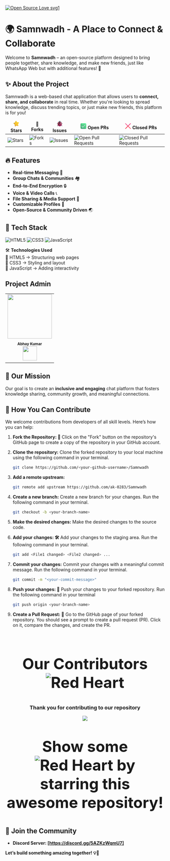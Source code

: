 [![Open Source Love svg1](https://badges.frapsoft.com/os/v1/open-source.svg?v=103)](https://github.com/ellerbrock/open-source-badges/)

# 🌍 Samnwadh - A Place to Connect & Collaborate

Welcome to **Samnwadh** – an open-source platform designed to bring people together, share knowledge, and make new friends, just like WhatsApp Web but with additional features! 🚀

## ✨ About the Project
Samnwadh is a web-based chat application that allows users to **connect, share, and collaborate** in real time. Whether you're looking to spread knowledge, discuss trending topics, or just make new friends, this platform is for you!



<table align="center">
    <thead align="center">
        <tr border: 1px;>
            <td><b><img src="https://raw.githubusercontent.com/Tarikul-Islam-Anik/tarikul-islam-anik/main/assets/images/Star.png" width="20" height="20"> Stars</b></td>
            <td><b>🍴 Forks</b></td>
            <td><b><img src="https://raw.githubusercontent.com/Tarikul-Islam-Anik/tarikul-islam-anik/main/assets/images/Lady%20Beetle.png" width="20" height="20"> Issues</b></td>
            <td><b><img src="https://raw.githubusercontent.com/Tarikul-Islam-Anik/tarikul-islam-anik/main/assets/images/Check%20Mark%20Button.png" width="20" height="20"> Open PRs</b></td>
            <td><b><img src="https://raw.githubusercontent.com/Tarikul-Islam-Anik/tarikul-islam-anik/main/assets/images/Cross%20Mark.png" width="20" height="20"> Closed PRs</b></td>
        </tr>
     </thead>
    <tbody>
         <tr>
            <td><img alt="Stars" src="https://img.shields.io/github/stars/ak-0283/Samnwadh?style=flat&logo=github"/></td>
             <td><img alt="Forks" src="https://img.shields.io/github/forks/ak-0283/Samnwadh?style=flat&logo=github"/></td>
            <td><img alt="Issues" src="https://img.shields.io/github/issues/ak-0283/Samnwadh?style=flat&logo=github"/></td>
            <td><img alt="Open Pull Requests" src="https://img.shields.io/github/issues-pr/ak-0283/Samnwadh?style=flat&logo=github"/></td>
           <td><img alt="Closed Pull Requests" src="https://img.shields.io/github/issues-pr-closed/ak-0283/Samnwadh?style=flat&color=critical&logo=github"/></td>
        </tr>
    </tbody>
</table>

## 🔥 Features
- **Real-time Messaging** 💬
- **Group Chats & Communities** 🏘️
- **End-to-End Encryption** 🔒
- **Voice & Video Calls** 📞
- **File Sharing & Media Support** 📂
- **Customizable Profiles** 👤
- **Open-Source & Community Driven** 🌏

## 🚀 Tech Stack

![HTML5](https://img.shields.io/badge/HTML5-E34F26?style=for-the-badge&logo=html5&logoColor=white)
![CSS3](https://img.shields.io/badge/CSS3-1572B6?style=for-the-badge&logo=css3&logoColor=white)
![JavaScript](https://img.shields.io/badge/JavaScript-F7DF1E?style=for-the-badge&logo=javascript&logoColor=black)

🛠️ **Technologies Used**  
🔹 HTML5 → Structuring web pages  
🔹 CSS3 → Styling and layout  
🔹 JavaScript → Adding interactivity  


<h2>Project Admin</h2>

<table>
<tr>
<td align="center">
<a href="https://github.com/ak-0283/"><img src="https://media.licdn.com/dms/image/v2/D5603AQFsqQ3v6sxQ1Q/profile-displayphoto-shrink_800_800/B56ZPj8bXbHoAc-/0/1734696090183?e=1743638400&v=beta&t=akJnzwUoZixV7kU2Zq-eiIYQDLn-0jcmbUDLwmY7UAU&size=64" height="140px" width="140px" ></a><br><sub><b>Abhay Kumar</b><br><a href="https://www.linkedin.com/in/abhay-kumar-117b4327b/"><img src="https://github-production-user-asset-6210df.s3.amazonaws.com/73993775/278833250-adb040ea-e3ef-446e-bcd4-3e8d7d4c0176.png" width="45px" height="45px"></a></sub>
</td>
</tr>
</table>

## 🎯 Our Mission
Our goal is to create an **inclusive and engaging** chat platform that fosters knowledge sharing, community growth, and meaningful connections.

## 🤝 How You Can Contribute
We welcome contributions from developers of all skill levels. Here’s how you can help:

1. **Fork the Repository: 📂**
   Click on the "Fork" button on the repository's GitHub page to create a copy of the repository in your GitHub account.

2. **Clone the repository:**
   Clone the forked repository to your local machine using the following command in your terminal.
   ```bash
   git clone https://github.com/<your-github-username>/Samnwadh
   ```
3. **Add a remote upstream:**
   ```bash
   git remote add upstream https://github.com/ak-0283/Samnwadh
   ```
4. **Create a new branch:**
   Create a new branch for your changes. Run the following command in your terminal.
   ```bash
   git checkout -b <your-branch-name>
   ```
5. **Make the desired changes:**
   Make the desired changes to the source code.

6. **Add your changes: 🛠️**
   Add your changes to the staging area. Run the following command in your terminal.
   ```bash
   git add <File1 changed> <File2 changed> ...
   ```
7. **Commit your changes:**
   Commit your changes with a meaningful commit message. Run the following command in your terminal.
   ```bash
   git commit -m "<your-commit-message>"
   ```
8. **Push your changes: 🚀**
   Push your changes to your forked repository. Run the following command in your terminal
   ```bash
   git push origin <your-branch-name>
   ```
9. **Create a Pull Request: 🤝**
   Go to the GitHub page of your forked repository. You should see a prompt to create a pull request (PR). Click on it, compare the changes, and create the PR.
<br><br>


<div align="center">
  <h2 style="font-size:3rem;">Our Contributors <img src="https://raw.githubusercontent.com/Tarikul-Islam-Anik/Animated-Fluent-Emojis/master/Emojis/Smilies/Red%20Heart.png" alt="Red Heart" width="40" height="40" /></h2>
  <h3>Thank you for contributing to our repository</h3>

<a href="https://github.com/ak-0283/Samnwadh/graphs/contributors">
<img src="https://contributors-img.web.app/image?repo=ak-0283/Samnwadh"/>
  
  </a>
<p style="font-family:var(--ff-philosopher);font-size:3rem;"><b> Show some <img src="https://raw.githubusercontent.com/Tarikul-Islam-Anik/Animated-Fluent-Emojis/master/Emojis/Smilies/Red%20Heart.png" alt="Red Heart" width="40" height="40" /> by starring this awesome repository!

</div>



## 📢 Join the Community
- **Discord Server**: [https://discord.gg/5AZKzWqmU7]

Let’s build something amazing together! 💡🚀
